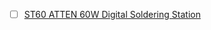 


- [ ] [ST60 ATTEN 60W Digital Soldering Station](https://www.creatroninc.com/product/st60-atten-60w-digital-soldering-station/)
